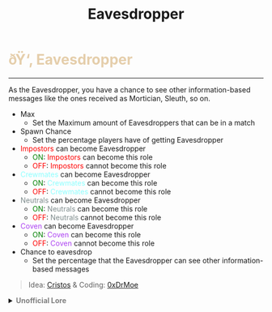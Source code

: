 ﻿---
lang: en-US
title: Eavesdropper
prev: Cyber
next: Evader
---

# <font color=#e5ceab>ðŸ‘‚ <b>Eavesdropper</b></font> <Badge text="Helpful" type="tip" vertical="middle"/>
---

As the Eavesdropper, you have a chance to see other information-based messages like the ones received as Mortician, Sleuth, so on.

* Max
  * Set the Maximum amount of Eavesdroppers that can be in a match
* Spawn Chance
  * Set the percentage players have of getting Eavesdropper
* <font color=red>Impostors</font> can become Eavesdropper
  * <font color=green>ON</font>: <font color=red>Impostors</font> can become this role
  * <font color=red>OFF</font>: <font color=red>Impostors</font> cannot become this role
* <font color=#8cffff>Crewmates</font> can become Eavesdropper
  * <font color=green>ON</font>: <font color=#8cffff>Crewmates</font> can become this role
  * <font color=red>OFF</font>: <font color=#8cffff>Crewmates</font> cannot become this role
* <font color=#7f8c8d>Neutrals</font> can become Eavesdropper
  * <font color=green>ON</font>: <font color=#7f8c8d>Neutrals</font> can become this role
  * <font color=red>OFF</font>: <font color=#7f8c8d>Neutrals</font> cannot become this role
* <font color=#ac42f2>Coven</font> can become Eavesdropper
  * <font color=green>ON</font>: <font color=#ac42f2>Coven</font> can become this role
  * <font color=red>OFF</font>: <font color=#ac42f2>Coven</font> cannot become this role
* Chance to eavesdrop
  * Set the percentage that the Eavesdropper can see other information-based messages

> Idea: [Cristos](#) & Coding: [0xDrMoe](#)

<details>
<summary><b><font color=gray>Unofficial Lore</font></b></summary>

Placeholder: This role is a ROLE OH EM GOSH
> Submitted by: Member
</details>
